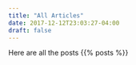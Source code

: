 ```yaml
---
title: "All Articles"
date: 2017-12-12T23:03:27-04:00
draft: false
---
```


Here are all the posts
{{% posts %}}

